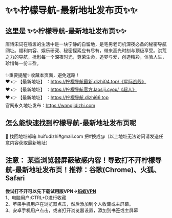 # :sparkles::sparkles:柠檬导航-最新地址发布页:sparkles::sparkles:
## 这里是 :sparkles::sparkles:柠檬导航-最新地址发布页:sparkles::sparkles:<br>
唐诗宋词在喧嚣的生活中是一块宁静的自留地，是宅男老司机深夜必备的秘密导航网址。福利内容、娱乐研究、秘密探索应有尽有，带来高光时刻与顶级享受。洪荒之力的导航，抚慰每一个深夜时光，尊荣生命，追梦与爱，创造精彩，体验人生，珍惜每一份丰盈。<br><br>
✨重要提醒✨收藏本页面，避免迷路！<br>
❤️ 👉 【最新地址】 ：https://柠檬导航最新.dizhi04.top/《星际战舰》<br>
❤️ 👉 【最新地址】 ：https://柠檬导航官方.laosiji.cyou/《超人》<br>
❤️ 👉 【最新地址】 ：https://柠檬导航.dizhi66.top<br>
官网永久地址发布：https://wangjidizhi.com<br>
## 怎么能快速找到**柠檬导航-最新地址发布页**呢<br>
📧 找回地址邮箱:huifudizhi#gmail.com 把#换成@（以上地址无法访问请发送任意内容获取最新地址）<br>
## 注意： 某些浏览器屏蔽敏感内容！导致打不开柠檬导航-最新地址发布页！推荐：谷歌(Chrome)、火狐、Safari<br>
**尝试打不开可以先下载试用版VPN→<a href="https://063.barrtaq.cc/c-21265/a-bS5rc">蚂蚁VPN</a>**<br>
1、电脑用户:CTRL+D进行收藏<br>
2、苹果手机用户在浏览器点击，然后添加到个人收藏或主屏幕。<br>
3、安卓手机用户点击，或者打开浏览器设置，添加到书签或主屏幕
